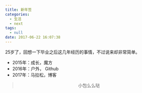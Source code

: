 ```yaml
---
title: 新年签
categories:
  - 生活
  - next
tags:
  - null
date: 2017-06-22 16:07:38
---
```


25岁了，回想一下毕业之后这几年经历的事情，不过说来却非常简单。

- 2015年：成长，魔方
- 2016年：户外， Github
- 2017年：马拉松，博客


><div align=center>小包么么哒</div>